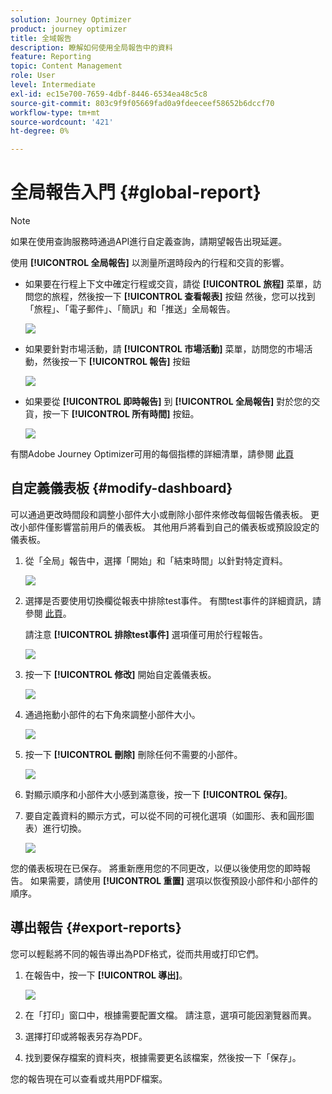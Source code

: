 ```yaml
---
solution: Journey Optimizer
product: journey optimizer
title: 全域報告
description: 瞭解如何使用全局報告中的資料
feature: Reporting
topic: Content Management
role: User
level: Intermediate
exl-id: ec15e700-7659-4dbf-8446-6534ea48c5c8
source-git-commit: 803c9f9f05669fad0a9fdeeceef58652b6dccf70
workflow-type: tm+mt
source-wordcount: '421'
ht-degree: 0%

---
```


# 全局報告入門 {#global-report}

>[!NOTE]
>
> 如果在使用查詢服務時通過API進行自定義查詢，請期望報告出現延遲。

使用 **[!UICONTROL 全局報告]** 以測量所選時段內的行程和交貨的影響。

* 如果要在行程上下文中確定行程或交貨，請從 **[!UICONTROL 旅程]** 菜單，訪問您的旅程，然後按一下 **[!UICONTROL 查看報表]** 按鈕 然後，您可以找到「旅程」、「電子郵件」、「簡訊」和「推送」全局報告。

   ![](assets/report_journey.png)

* 如果要針對市場活動，請 **[!UICONTROL 市場活動]** 菜單，訪問您的市場活動，然後按一下 **[!UICONTROL 報告]** 按鈕

   ![](assets/report_campaign.png)

* 如果要從 **[!UICONTROL 即時報告]** 到 **[!UICONTROL 全局報告]** 對於您的交貨，按一下 **[!UICONTROL 所有時間]** 按鈕。

   ![](assets/report_5.png)

有關Adobe Journey Optimizer可用的每個指標的詳細清單，請參閱 [此頁](#list-of-components-global)

## 自定義儀表板 {#modify-dashboard}

可以通過更改時間段和調整小部件大小或刪除小部件來修改每個報告儀表板。 更改小部件僅影響當前用戶的儀表板。 其他用戶將看到自己的儀表板或預設設定的儀表板。

1. 從「全局」報告中，選擇「開始」和「結束時間」以針對特定資料。

   ![](assets/report_modify_1.png)

1. 選擇是否要使用切換欄從報表中排除test事件。 有關test事件的詳細資訊，請參閱 [此頁](../building-journeys/testing-the-journey.md)。

   請注意 **[!UICONTROL 排除test事件]** 選項僅可用於行程報告。

   ![](assets/report_modify_2.png)

1. 按一下 **[!UICONTROL 修改]** 開始自定義儀表板。

   ![](assets/report_modify_3.png)

1. 通過拖動小部件的右下角來調整小部件大小。

   ![](assets/report_modify_4.png)

1. 按一下 **[!UICONTROL 刪除]** 刪除任何不需要的小部件。

   ![](assets/report_modify_5.png)

1. 對顯示順序和小部件大小感到滿意後，按一下 **[!UICONTROL 保存]**。

1. 要自定義資料的顯示方式，可以從不同的可視化選項（如圖形、表和圓形圖表）進行切換。

   ![](assets/report_modify_10.png)

您的儀表板現在已保存。 將重新應用您的不同更改，以便以後使用您的即時報告。 如果需要，請使用 **[!UICONTROL 重置]** 選項以恢復預設小部件和小部件的順序。

## 導出報告 {#export-reports}

您可以輕鬆將不同的報告導出為PDF格式，從而共用或打印它們。

1. 在報告中，按一下 **[!UICONTROL 導出]**。

   ![](assets/export_1.png)

1. 在「打印」窗口中，根據需要配置文檔。 請注意，選項可能因瀏覽器而異。

1. 選擇打印或將報表另存為PDF。

1. 找到要保存檔案的資料夾，根據需要更名該檔案，然後按一下「保存」。

您的報告現在可以查看或共用PDF檔案。

